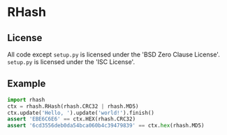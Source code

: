 # RHash

## License

All code except `setup.py` is licensed under the 'BSD Zero Clause License'. `setup.py` is licensed under the 'ISC License'.

## Example

```python
import rhash
ctx = rhash.RHash(rhash.CRC32 | rhash.MD5)
ctx.update('Hello, ').update('world!').finish()
assert 'EBE6C6E6' == ctx.HEX(rhash.CRC32)
assert '6cd3556deb0da54bca060b4c39479839' == ctx.hex(rhash.MD5)
```
